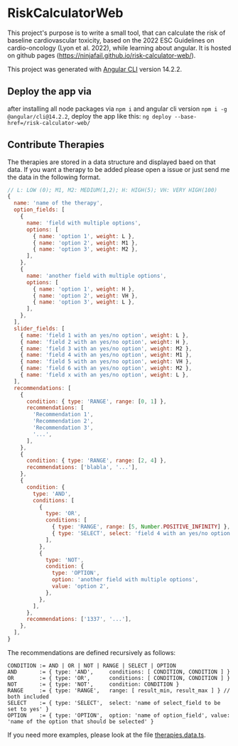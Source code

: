 # RiskCalculatorWeb

This project's purpose is to write a small tool, that can calculate the risk of baseline cardiovascular toxicity, based on the 2022 ESC Guidelines on cardio-oncology (Lyon et al. 2022), while learning about angular. It is hosted on github pages (https://ninjafail.github.io/risk-calculator-web/).

This project was generated with [Angular CLI](https://github.com/angular/angular-cli) version 14.2.2.

## Deploy the app via

after installing all node packages via `npm i` and angular cli version `npm i -g @angular/cli@14.2.2`, deploy the app like this:
`ng deploy --base-href=/risk-calculator-web/`

## Contribute Therapies

The therapies are stored in a data structure and displayed baed on that data. If you want a therapy to be added please open a issue or just send me the data in the following format.

```js
// L: LOW (0); M1, M2: MEDIUM(1,2); H: HIGH(5); VH: VERY HIGH(100)
{
  name: 'name of the therapy',
  option_fields: [
    {
      name: 'field with multiple options',
      options: [
        { name: 'option 1', weight: L },
        { name: 'option 2', weight: M1 },
        { name: 'option 3', weight: M2 },
      ],
    },
    {
      name: 'another field with multiple options',
      options: [
        { name: 'option 1', weight: H },
        { name: 'option 2', weight: VH },
        { name: 'option 3', weight: L },
      ],
    },
  ],
  slider_fields: [
    { name: 'field 1 with an yes/no option', weight: L },
    { name: 'field 2 with an yes/no option', weight: H },
    { name: 'field 3 with an yes/no option', weight: M2 },
    { name: 'field 4 with an yes/no option', weight: M1 },
    { name: 'field 5 with an yes/no option', weight: VH },
    { name: 'field 6 with an yes/no option', weight: M2 },
    { name: 'field x with an yes/no option', weight: L },
  ],
  recommendations: [
    {
      condition: { type: 'RANGE', range: [0, 1] },
      recommendations: [
        'Recommendation 1',
        'Recommendation 2',
        'Recommendation 3',
        '...',
      ],
    },
    {
      condition: { type: 'RANGE', range: [2, 4] },
      recommendations: ['blabla', '...'],
    },
    {
      condition: {
        type: 'AND',
        conditions: [
          {
            type: 'OR',
            conditions: [
              { type: 'RANGE', range: [5, Number.POSITIVE_INFINITY] },
              { type: 'SELECT', select: 'field 4 with an yes/no option' },
            ],
          },
          {
            type: 'NOT',
            condition: {
              type: 'OPTION',
              option: 'another field with multiple options',
              value: 'option 2',
            },
          },
        ],
      },
      recommendations: ['1337', '...'],
    },
  ],
}
```

The recommendations are defined recursively as follows:

```
CONDITION := AND | OR | NOT | RANGE | SELECT | OPTION
AND       := { type: 'AND',     conditions: [ CONDITION, CONDITION ] }
OR        := { type: 'OR',      conditions: [ CONDITION, CONDITION ] }
NOT       := { type: 'NOT',     condition: CONDITION }
RANGE     := { type: 'RANGE',   range: [ result_min, result_max ] } // both included
SELECT    := { type: 'SELECT',  select: 'name of select_field to be set to yes' }
OPTION    := { type: 'OPTION',  option: 'name of option_field', value: 'name of the option that should be selected' }
```

If you need more examples, please look at the file [therapies.data.ts](https://github.com/ninjafail/risk-calculator-web/blob/3e7b668f934705c4b804f0bd000412a90020409d/src/app/risk-calculator/therapies.data.ts).
